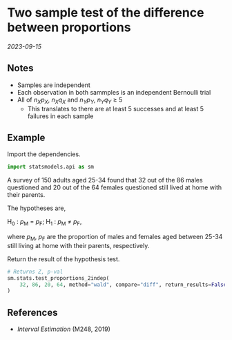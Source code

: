 
# Two sample test of the difference between proportions

*2023-09-15*

## Notes

- Samples are independent
- Each observation in both sammples is an independent Bernoulli trial
- All of *n*<sub>*X*</sub>*p*<sub>*X*</sub>, *n*<sub>*X*</sub>*q*<sub>*X*</sub> and *n*<sub>*Y*</sub>*p*<sub>*Y*</sub>, *n*<sub>*Y*</sub>*q*<sub>*Y*</sub> ≥ 5
  - This translates to there are at least 5 successes and at least 5 failures in each sample

## Example

Import the dependencies.

```python
import statsmodels.api as sm
```

A survey of 150 adults aged 25-34 found that 32 out of the 86 males questioned and 20 out of the 64 females questioned still lived at home with their parents.

The hypotheses are,

H<sub>0</sub> : *p*<sub>M</sub> = *p*<sub>F</sub>;
H<sub>1</sub> : *p*<sub>M</sub> ≠ *p*<sub>F</sub>,

where *p*<sub>M</sub>, *p*<sub>F</sub> are the proportion of males and females aged between 25-34 still living at home with their parents, respectively.

Return the result of the hypothesis test.

```python
# Returns Z, p-val
sm.stats.test_proportions_2indep(
    32, 86, 20, 64, method="wald", compare="diff", return_results=False
)
```

## References

- *Interval Estimation* (M248, 2019)
